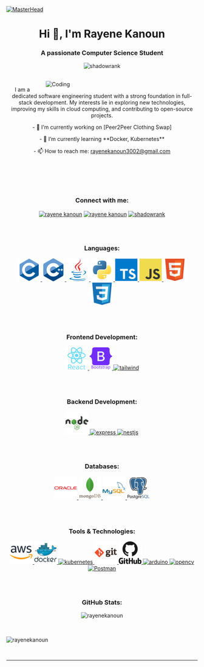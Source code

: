 [![MasterHead](https://firebasestorage.googleapis.com/v0/b/flexi-coding.appspot.com/o/dempgi7-520f8d5f-63d4-4453-8822-dbc149ae27f8.gif?alt=media&token=91c0c7b2-93c3-4029-b011-1a8703c5730d)](https://rishavchanda.io)

<h1 align="center">Hi 👋, I'm Rayene Kanoun</h1>
<h3 align="center">A passionate Computer Science Student</h3>
<p align="center"> <img src="https://komarev.com/ghpvc/?username=shadowrank&label=Profile%20views&color=0e75b6&style=flat" alt="shadowrank" /> </p>
<br>

<img align="right" style="margin-left: 20px;" alt="Coding" width="400" src="https://cdn.dribbble.com/users/668979/screenshots/6137086/back_to_work.png">

<p align="center">
  I am a dedicated software engineering student with a strong foundation in full-stack development. My interests lie in exploring new technologies, improving my skills in cloud computing, and contributing to open-source projects.
</p>

<p align="center">- 🔭 I’m currently working on [Peer2Peer Clothing Swap]</p>
<p align="center">- 🌱 I’m currently learning **Docker, Kubernetes**</p>
<p align="center">- 📫 How to reach me: <a href="mailto:rayenekanoun3002@gmail.com">rayenekanoun3002@gmail.com</a></p>

<br><br><br><br>


<h3 align="center">Connect with me:</h3>
<p align="center">
<a href="https://www.linkedin.com/in/rayene-kanoun-477542254/" target="blank"><img align="center" src="https://raw.githubusercontent.com/rahuldkjain/github-profile-readme-generator/master/src/images/icons/Social/linked-in-alt.svg" alt="rayene kanoun" height="40" width="50" /></a>
<a href="https://fb.com/rayene.kanoun" target="blank"><img align="center" src="https://raw.githubusercontent.com/rahuldkjain/github-profile-readme-generator/master/src/images/icons/Social/facebook.svg" alt="rayene kanoun" height="40" width="50" /></a>
<a href="https://leetcode.com/u/shadowrank/" target="blank"><img align="center" src="https://raw.githubusercontent.com/rahuldkjain/github-profile-readme-generator/master/src/images/icons/Social/leet-code.svg" alt="shadowrank" height="40" width="50" /></a>
</p>

<br><br>

<h3 align="center">Languages:</h3>
<p align="center">
<a href="https://www.w3schools.com/c/" target="_blank" rel="noreferrer"> <img src="https://raw.githubusercontent.com/devicons/devicon/master/icons/c/c-original.svg" alt="c" width="60" height="60"/> </a>
<a href="https://www.w3schools.com/cpp/" target="_blank" rel="noreferrer"> <img src="https://raw.githubusercontent.com/devicons/devicon/master/icons/cplusplus/cplusplus-original.svg" alt="cplusplus" width="60" height="60"/> </a>
<a href="https://www.java.com" target="_blank" rel="noreferrer"> <img src="https://raw.githubusercontent.com/devicons/devicon/master/icons/java/java-original.svg" alt="java" width="60" height="60"/> </a>
<a href="https://www.python.org" target="_blank" rel="noreferrer"> <img src="https://raw.githubusercontent.com/devicons/devicon/master/icons/python/python-original.svg" alt="python" width="60" height="60"/> </a> 
<a href="https://www.typescriptlang.org/" target="_blank" rel="noreferrer"> <img src="https://raw.githubusercontent.com/devicons/devicon/master/icons/typescript/typescript-original.svg" alt="typescript" width="60" height="60"/> </a>
<a href="https://developer.mozilla.org/en-US/docs/Web/JavaScript" target="_blank" rel="noreferrer"> <img src="https://raw.githubusercontent.com/devicons/devicon/master/icons/javascript/javascript-original.svg" alt="javascript" width="60" height="60"/> </a>
<a href="https://www.w3schools.com/html/" target="_blank" rel="noreferrer"> <img src="https://raw.githubusercontent.com/devicons/devicon/master/icons/html5/html5-original.svg" alt="html" width="60" height="60"/> </a>
<a href="https://www.w3schools.com/css/" target="_blank" rel="noreferrer"> <img src="https://raw.githubusercontent.com/devicons/devicon/master/icons/css3/css3-original.svg" alt="css" width="60" height="60"/> </a> 
</p>

<br><br>

<h3 align="center">Frontend Development:</h3>
<p align="center">
<a href="https://reactjs.org/" target="_blank" rel="noreferrer"> <img src="https://raw.githubusercontent.com/devicons/devicon/master/icons/react/react-original-wordmark.svg" alt="react" width="60" height="60"/> </a>
<a href="https://getbootstrap.com" target="_blank" rel="noreferrer"> <img src="https://raw.githubusercontent.com/devicons/devicon/master/icons/bootstrap/bootstrap-plain-wordmark.svg" alt="bootstrap" width="60" height="60"/> </a>
<a href="https://tailwindcss.com/" target="_blank" rel="noreferrer"> <img src="https://www.vectorlogo.zone/logos/tailwindcss/tailwindcss-icon.svg" alt="tailwind" width="60" height="60"/> </a>
</p>

<br><br>

<h3 align="center">Backend Development:</h3>
<p align="center">
<a href="https://nodejs.org" target="_blank" rel="noreferrer"> <img src="https://raw.githubusercontent.com/devicons/devicon/master/icons/nodejs/nodejs-original-wordmark.svg" alt="nodejs" width="60" height="60"/> </a>
<a href="https://expressjs.com" target="_blank" rel="noreferrer"> <img src="https://img.icons8.com/?size=100&id=PZQVBAxaueDJ&format=png&color=000000" alt="express" width="60" height="60"/> </a>
<a href="https://nestjs.com/" target="_blank" rel="noreferrer"> <img src="https://nestjs.com/img/logo_text.svg" alt="nestjs" width="60" height="60"/> </a>
</p>

<br><br>

<h3 align="center">Databases:</h3>
<p align="center">
<a href="https://www.oracle.com/" target="_blank" rel="noreferrer"> <img src="https://raw.githubusercontent.com/devicons/devicon/master/icons/oracle/oracle-original.svg" alt="oracle" width="60" height="60"/> </a> 
<a href="https://www.mongodb.com/" target="_blank" rel="noreferrer"> <img src="https://raw.githubusercontent.com/devicons/devicon/master/icons/mongodb/mongodb-original-wordmark.svg" alt="mongodb" width="60" height="60"/> </a>
<a href="https://www.mysql.com/" target="_blank" rel="noreferrer"> <img src="https://raw.githubusercontent.com/devicons/devicon/master/icons/mysql/mysql-original-wordmark.svg" alt="mysql" width="60" height="60"/> </a>
<a href="https://www.postgresql.org" target="_blank" rel="noreferrer"> <img src="https://raw.githubusercontent.com/devicons/devicon/master/icons/postgresql/postgresql-original-wordmark.svg" alt="postgresql" width="60" height="60"/> </a>
</p>

<br><br>

<h3 align="center">Tools & Technologies:</h3>
<p align="center">
<a href="https://aws.amazon.com" target="_blank" rel="noreferrer"> <img src="https://raw.githubusercontent.com/devicons/devicon/master/icons/amazonwebservices/amazonwebservices-original-wordmark.svg" alt="aws" width="60" height="60"/> </a>
<a href="https://www.docker.com/" target="_blank" rel="noreferrer"> <img src="https://raw.githubusercontent.com/devicons/devicon/master/icons/docker/docker-original-wordmark.svg" alt="docker" width="60" height="60"/> </a>
<a href="https://www.kubernetes.io/" target="_blank" rel="noreferrer"> <img src="https://www.vectorlogo.zone/logos/kubernetes/kubernetes-icon.svg" alt="kubernetes" width="60" height="60"/> </a>
<a href="https://git-scm.com/" target="_blank" rel="noreferrer"> <img src="https://raw.githubusercontent.com/devicons/devicon/master/icons/git/git-original-wordmark.svg" alt="git" width="60" height="60"/> </a>
<a href="https://github.com/" target="_blank" rel="noreferrer"> <img src="https://raw.githubusercontent.com/devicons/devicon/master/icons/github/github-original-wordmark.svg" alt="github" width="60" height="60"/> </a>
<a href="https://www.arduino.cc/" target="_blank" rel="noreferrer"> <img src="https://cdn.worldvectorlogo.com/logos/arduino-1.svg" alt="arduino" width="60" height="60"/> </a>
<a href="https://opencv.org/" target="_blank" rel="noreferrer"> <img src="https://www.vectorlogo.zone/logos/opencv/opencv-icon.svg" alt="opencv" width="60" height="60"/> </a>
<a href="https://www.postman.com/"><img src="https://www.vectorlogo.zone/logos/getpostman/getpostman-icon.svg" alt="Postman" width="60" height="60"/></a>
</p>
<br><br>

<h3 align="center">GitHub Stats:</h3>
<p align="center">
<img src="https://github-readme-stats.vercel.app/api?username=rayenekanoun&show_icons=true&locale=en" alt="rayenekanoun" />
</p>

<br>
<p><img align="center" src="https://github-readme-streak-stats.herokuapp.com/?user=rayenekanoun&" alt="rayenekanoun" /></p>
<br>




---

